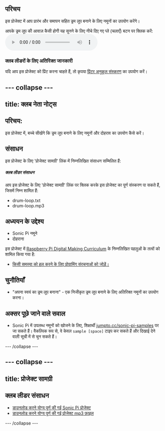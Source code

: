 ## परिचय

इस प्रोजेक्ट में आप प्रारंभ और समापन सहित ड्रम लूप बनाने के लिए नमूनों का उपयोग करेंगे।

<div id="audio-preview" class="pdf-hidden">
  आपके ड्रम लूप की आवाज़ कैसी होगी यह सुनने के लिए नीचे दिए गए प्ले (चलाएँ) बटन पर क्लिक करें: <audio controls preload> <source src="resources/drum-loop.mp3" type="audio/mpeg"> आपका ब्राउज़र <code>audio</code> तत्व का समर्थन नहीं करता है। </audio>
</div>

### क्लब लीडरों के लिए अतिरिक्त जानकारी

यदि आप इस प्रोजेक्ट को प्रिंट करना चाहते हैं, तो कृपया [प्रिंटर अनुकूल संस्करण](https://projects.raspberrypi.org/en/projects/drum-loop/print) का उपयोग करें।

## \--- collapse \---

## title: क्लब नेता नोट्स

## परिचय:

इस प्रोजेक्ट में, बच्चे सीखेंगे कि ड्रम लूप बनाने के लिए नमूनों और दोहराव का उपयोग कैसे करें।

## संसाधन

इस प्रोजेक्ट के लिए 'प्रोजेक्ट सामग्री' लिंक में निम्नलिखित संसाधन सम्मिलित हैं:

##### क्लब लीडर संसाधन

आप इस प्रोजेक्ट के लिए 'प्रोजेक्ट सामग्री' लिंक पर क्लिक करके इस प्रोजेक्ट का पूर्ण संस्करण पा सकते हैं, जिसमें निम्न शामिल हैं:

* drum-loop.txt
* drum-loop.mp3

## अध्ययन के उद्देश्य

* Sonic Pi नमूने
* दोहराना

इस प्रोजेक्ट में [Raspberry Pi Digital Making Curriculum](http://rpf.io/curriculum) के निम्नलिखित पहलुओं के तत्वों को शामिल किया गया है:

* [किसी समस्या को हल करने के लिए प्रोग्रामिंग संरचनाओं को जोड़ें।](https://www.raspberrypi.org/curriculum/programming/builder)

## चुनौतियाँ

* "अपना स्वयं का ड्रम लूप बनाना" - एक निजीकृत ड्रम लूप बनाने के लिए अतिरिक्त नमूनों का उपयोग करना।

## अक्सर पूछे जाने वाले सवाल

* Sonic Pi में उपलब्ध नमूनों को खोजने के लिए, शिक्षार्थी [jumpto.cc/sonic-pi-samples](http://jumpto.cc/sonic-pi-samples) पर जा सकते हैं। वैकल्पिक रूप से, वे केवल `sample [space]` टाइप कर सकते हैं और दिखाई देने वाली सूची में से चुन सकते हैं।

\--- /collapse \---

## \--- collapse \---

## title: प्रोजेक्ट सामग्री

## क्लब लीडर संसाधन

* [डाउनलोड करने योग्य पूर्ण की गई Sonic Pi प्रोजेक्ट](resources/drum-loop.txt)
* [डाउनलोड करने योग्य पूर्ण की गई प्रोजेक्ट mp3 फ़ाइल](resources/drum-loop.mp3)

\--- /collapse \---
